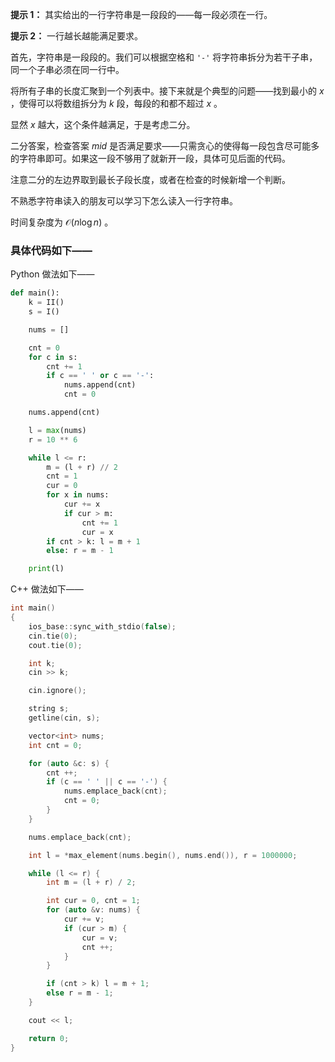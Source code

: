 **提示 1：** 其实给出的一行字符串是一段段的——每一段必须在一行。

**提示 2：** 一行越长越能满足要求。

首先，字符串是一段段的。我们可以根据空格和 `'-'` 将字符串拆分为若干子串，同一个子串必须在同一行中。

将所有子串的长度汇聚到一个列表中。接下来就是个典型的问题——找到最小的 $x$ ，使得可以将数组拆分为 $k$ 段，每段的和都不超过 $x$ 。

显然 $x$ 越大，这个条件越满足，于是考虑二分。

二分答案，检查答案 $mid$ 是否满足要求——只需贪心的使得每一段包含尽可能多的字符串即可。如果这一段不够用了就新开一段，具体可见后面的代码。

注意二分的左边界取到最长子段长度，或者在检查的时候新增一个判断。

不熟悉字符串读入的朋友可以学习下怎么读入一行字符串。

时间复杂度为 $\mathcal{O}(n\log n)$ 。

### 具体代码如下——

Python 做法如下——

```Python []
def main():
    k = II()
    s = I()

    nums = []

    cnt = 0
    for c in s:
        cnt += 1
        if c == ' ' or c == '-':
            nums.append(cnt)
            cnt = 0

    nums.append(cnt)

    l = max(nums)
    r = 10 ** 6

    while l <= r:
        m = (l + r) // 2
        cnt = 1
        cur = 0
        for x in nums:
            cur += x
            if cur > m:
                cnt += 1
                cur = x
        if cnt > k: l = m + 1
        else: r = m - 1

    print(l)
```

C++ 做法如下——

```cpp []
int main()
{
    ios_base::sync_with_stdio(false);
    cin.tie(0);
    cout.tie(0);

    int k;
    cin >> k;

    cin.ignore();

    string s;
    getline(cin, s);

    vector<int> nums;
    int cnt = 0;

    for (auto &c: s) {
        cnt ++;
        if (c == ' ' || c == '-') {
            nums.emplace_back(cnt);
            cnt = 0;
        }
    }

    nums.emplace_back(cnt);

    int l = *max_element(nums.begin(), nums.end()), r = 1000000;

    while (l <= r) {
        int m = (l + r) / 2;

        int cur = 0, cnt = 1;
        for (auto &v: nums) {
            cur += v;
            if (cur > m) {
                cur = v;
                cnt ++;
            }
        }

        if (cnt > k) l = m + 1;
        else r = m - 1;
    }

    cout << l;

    return 0;
}
```